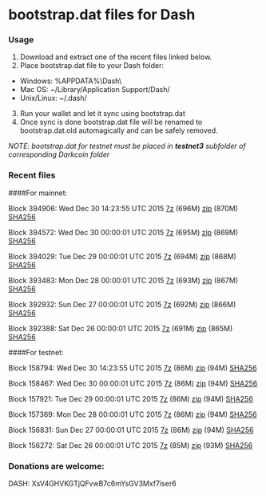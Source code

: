 # bootstrap.dat files for Dash

### Usage

1. Download and extract one of the recent files linked below.
2. Place bootstrap.dat file to your Dash folder:
 - Windows: %APPDATA%\Dash\
 - Mac OS: ~/Library/Application Support/Dash/
 - Unix/Linux: ~/.dash/
3. Run your wallet and let it sync using bootstrap.dat
4. Once sync is done bootstrap.dat file will be renamed to bootstrap.dat.old automagically and can be safely removed.

_NOTE: bootstrap.dat for testnet must be placed in **testnet3** subfolder of corresponding Darkcoin folder_

### Recent files

####For mainnet:

Block 394906: Wed Dec 30 14:23:55 UTC 2015 [7z](https://transfer.sh/fCHm3/bootstrap.dat.20151230.7z) (696M) [zip](https://transfer.sh/TCCmK/bootstrap.dat.20151230.zip) (870M) [SHA256](https://transfer.sh/by85a/sha256.txt)

Block 394572: Wed Dec 30 00:00:01 UTC 2015 [7z](https://transfer.sh/10iBax/bootstrap.dat.20151230.7z) (695M) [zip]() (869M) [SHA256](https://transfer.sh/oIKNT/sha256.txt)

Block 394029: Tue Dec 29 00:00:01 UTC 2015 [7z](https://transfer.sh/qcb9T/bootstrap.dat.20151229.7z) (694M) [zip]() (868M) [SHA256](https://transfer.sh/mR2nN/sha256.txt)

Block 393483: Mon Dec 28 00:00:01 UTC 2015 [7z](https://transfer.sh/qTA4l/bootstrap.dat.20151228.7z) (693M) [zip](https://transfer.sh/RjYPs/bootstrap.dat.20151228.zip) (867M) [SHA256](https://transfer.sh/fSrK2/sha256.txt)

Block 392932: Sun Dec 27 00:00:01 UTC 2015 [7z](https://transfer.sh/19p1LZ/bootstrap.dat.20151227.7z) (692M) [zip](https://transfer.sh/7YNYb/bootstrap.dat.20151227.zip) (866M) [SHA256](https://transfer.sh/1Z1iI/sha256.txt)

Block 392388: Sat Dec 26 00:00:01 UTC 2015 [7z](https://transfer.sh/13PfjH/bootstrap.dat.20151226.7z) (691M) [zip](https://transfer.sh/iuTmE/bootstrap.dat.20151226.zip) (865M) [SHA256](https://transfer.sh/4gqY2/sha256.txt)

####For testnet:

Block 158794: Wed Dec 30 14:23:55 UTC 2015 [7z](https://transfer.sh/11y1Eu/bootstrap.dat.20151230.7z) (86M) [zip](https://transfer.sh/aobDp/bootstrap.dat.20151230.zip) (94M) [SHA256](https://transfer.sh/v1GVT/sha256.txt)

Block 158467: Wed Dec 30 00:00:01 UTC 2015 [7z](https://transfer.sh/ponD0/bootstrap.dat.20151230.7z) (86M) [zip](https://transfer.sh/V8Epx/bootstrap.dat.20151230.zip) (94M) [SHA256](https://transfer.sh/g19vq/sha256.txt)

Block 157921: Tue Dec 29 00:00:01 UTC 2015 [7z](https://transfer.sh/rrxmz/bootstrap.dat.20151229.7z) (86M) [zip](https://transfer.sh/16kHOU/bootstrap.dat.20151229.zip) (94M) [SHA256](https://transfer.sh/8usGb/sha256.txt)

Block 157369: Mon Dec 28 00:00:01 UTC 2015 [7z](https://transfer.sh/16sgJf/bootstrap.dat.20151228.7z) (86M) [zip](https://transfer.sh/jSRN0/bootstrap.dat.20151228.zip) (94M) [SHA256](https://transfer.sh/1fiFcb/sha256.txt)

Block 156831: Sun Dec 27 00:00:01 UTC 2015 [7z](https://transfer.sh/Pb1Fp/bootstrap.dat.20151227.7z) (86M) [zip](https://transfer.sh/15hDb5/bootstrap.dat.20151227.zip) (94M) [SHA256](https://transfer.sh/cnnZX/sha256.txt)

Block 156272: Sat Dec 26 00:00:01 UTC 2015 [7z](https://transfer.sh/1dyCB4/bootstrap.dat.20151226.7z) (85M) [zip](https://transfer.sh/wr7Gg/bootstrap.dat.20151226.zip) (93M) [SHA256](https://transfer.sh/1g6a8c/sha256.txt)

### Donations are welcome:

DASH: XsV4GHVKGTjQFvwB7c6mYsGV3Mxf7iser6
